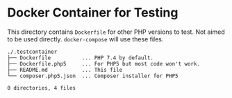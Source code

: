 # Docker Container for Testing

This directory contains `Dockerfile` for other PHP versions to test. Not aimed to be used directly. `docker-compose` will use these files.

```text
./.testcontainer
├── Dockerfile          ... PHP 7.4 by default.
├── Dockerfile.php5     ... For PHP5 but most code won't work.
├── README.md           ... This file
└── composer.php5.json  ... Composer installer for PHP5

0 directories, 4 files
```

